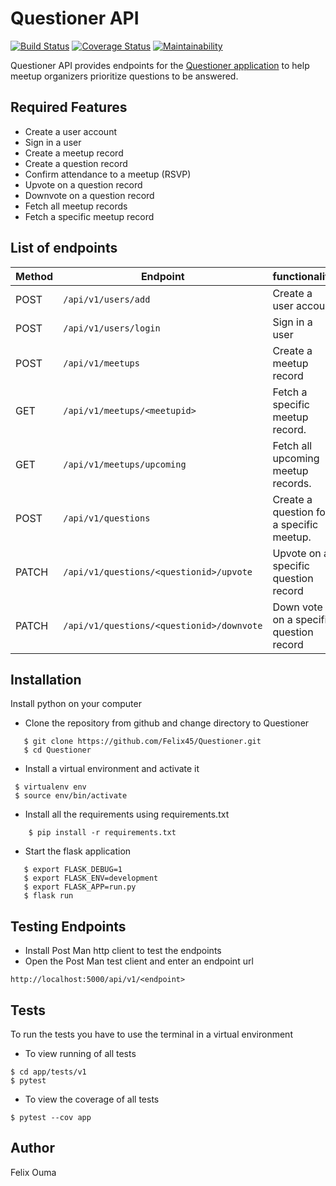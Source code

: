 # Questioner API 

[![Build Status](https://travis-ci.com/Felix45/Questioner.svg?branch=develop)](https://travis-ci.com/Felix45/Questioner)  [![Coverage Status](https://coveralls.io/repos/github/Felix45/Questioner/badge.svg)](https://coveralls.io/github/Felix45/Questioner) [![Maintainability](https://api.codeclimate.com/v1/badges/44a4b09649ce8ea64657/maintainability)](https://codeclimate.com/github/Felix45/Questioner/maintainability)

Questioner API provides endpoints for the [Questioner application](https://github.com/felix45/Questioner) to help meetup organizers prioritize questions to be answered. 

## Required Features

  - Create a user account
  - Sign in a user
  - Create a meetup record
  - Create a question record
  - Confirm attendance to a meetup (RSVP)
  - Upvote on a question record
  - Downvote on a question record
  - Fetch all meetup records
  - Fetch a specific meetup record 

## List of endpoints

| Method | Endpoint | functionality |
|--------|----------|----------|
|  POST  | `/api/v1/users/add `    |   Create a user account       |
|  POST  | `/api/v1/users/login`     |   Sign in a user       |
|  POST  | `/api/v1/meetups`     |   Create a meetup record       |
|  GET  | `/api/v1/meetups/<meetupid> `   | Fetch a specific meetup record. |
|  GET  | `/api/v1/meetups/upcoming` |   Fetch all upcoming meetup records.       |
|  POST  | `/api/v1/questions `    |   Create a question for a specific meetup.       |
|  PATCH  | `/api/v1/questions/<questionid>/upvote`    |  Upvote on a specific question record       |
|  PATCH  | `/api/v1/questions/<questionid>/downvote `   |  Down vote on a specific question record       |

## Installation

Install python on your computer
- Clone the repository from github and change directory to Questioner

 ``` 
    $ git clone https://github.com/Felix45/Questioner.git
    $ cd Questioner 
```
- Install a virtual environment and activate it 
 ```
  $ virtualenv env
  $ source env/bin/activate
  ````
- Install all the requirements using requirements.txt

``` 
    $ pip install -r requirements.txt 
```
- Start the flask application
 ```
    $ export FLASK_DEBUG=1
    $ export FLASK_ENV=development
    $ export FLASK_APP=run.py
    $ flask run
 ```
 ## Testing Endpoints

 - Install Post Man http client to test the endpoints
 - Open the Post Man test client and enter an endpoint url

  ```http://localhost:5000/api/v1/<endpoint>```

## Tests

 To run the tests you have to use the terminal in a virtual environment
- To view running of all tests
```
$ cd app/tests/v1     
$ pytest
```
- To view the coverage of all tests
```
$ pytest --cov app
```

## Author 

Felix Ouma